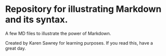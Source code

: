 # Repository for illustrating Markdown and its syntax.
A few MD files to illustrate the power of Markdown.

Created by Karen Sawrey for learning purposes.
If you read this, have a great day.
